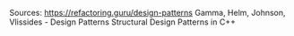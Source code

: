 Sources:
https://refactoring.guru/design-patterns
Gamma, Helm, Johnson, Vlissides - Design Patterns
Structural Design Patterns in C++